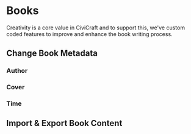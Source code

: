 # Books
Creativity is a core value in CiviCraft and to support this, we've custom coded features to improve and enhance the book writing process.

## Change Book Metadata
### Author
### Cover
### Time

## Import & Export Book Content